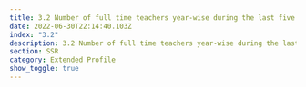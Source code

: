 ```yaml
---
title: 3.2 Number of full time teachers year-wise during the last five years
date: 2022-06-30T22:14:40.103Z
index: "3.2"
description: 3.2 Number of full time teachers year-wise during the last five years
section: SSR
category: Extended Profile
show_toggle: true
---
```


